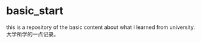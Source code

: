 # basic_start
this is a repository of the basic content about what I learned from university.  大学所学的一点记录。

